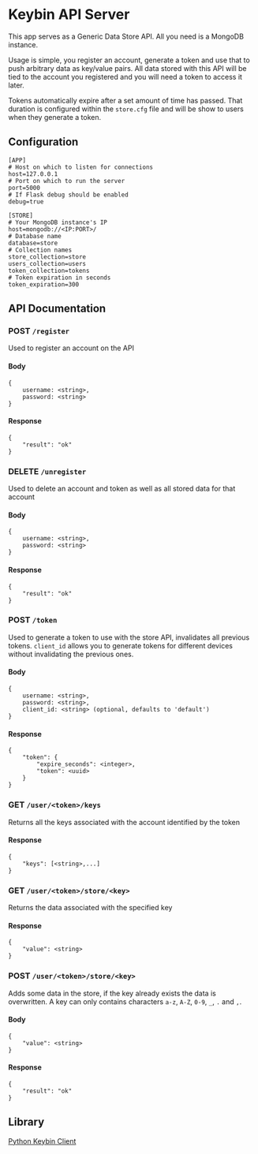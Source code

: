 # Keybin API Server

This app serves as a Generic Data Store API. All you need is a MongoDB instance.

Usage is simple, you register an account, generate a token and use that to push arbitrary data as key/value pairs.
All data stored with this API will be tied to the account you registered and you will need a token to access it later.

Tokens automatically expire after a set amount of time has passed. That duration is configured within the `store.cfg` 
file and will be show to users when they generate a token.

## Configuration

    [APP]
    # Host on which to listen for connections
    host=127.0.0.1
    # Port on which to run the server
    port=5000
    # If Flask debug should be enabled
    debug=true
    
    [STORE]
    # Your MongoDB instance's IP
    host=mongodb://<IP:PORT>/
    # Database name
    database=store
    # Collection names
    store_collection=store
    users_collection=users
    token_collection=tokens
    # Token expiration in seconds
    token_expiration=300

## API Documentation

### POST `/register`

Used to register an account on the API

#### Body

    {
        username: <string>,
        password: <string>
    }

#### Response

    {
        "result": "ok"
    }
    
### DELETE `/unregister`

Used to delete an account and token as well as all stored data for that account

#### Body

    {
        username: <string>,
        password: <string>
    }

#### Response

    {
        "result": "ok"
    }
    
### POST `/token`

Used to generate a token to use with the store API, invalidates all previous tokens. 
`client_id` allows you to generate tokens for different devices without invalidating the previous ones.

#### Body

    {
        username: <string>,
        password: <string>,
        client_id: <string> (optional, defaults to 'default')
    }

#### Response

    {
        "token": {
            "expire_seconds": <integer>,
            "token": <uuid>
        }
    }

### GET `/user/<token>/keys`

Returns all the keys associated with the account identified by the token

#### Response

    {
        "keys": [<string>,...]
    }

### GET `/user/<token>/store/<key>`

Returns the data associated with the specified key

#### Response

    {
        "value": <string>
    }
    
### POST `/user/<token>/store/<key>`

Adds some data in the store, if the key already exists the data is overwritten. A key can only contains 
characters `a-z`, `A-Z`, `0-9`, `_`, `.` and `,`.  

#### Body

    {
        "value": <string>
    }
    
#### Response

    {
        "result": "ok"
    }
    
## Library

[Python Keybin Client](https://github.com/MarcDufresne/keybin-client)
